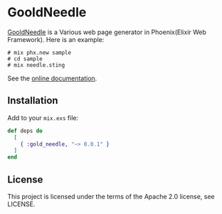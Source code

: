 # GooldNeedle

[GooldNeedle](https://hex.pm/packages/gold_needle) is a Various web page generator in Phoenix(Elixir Web Framework). Here is an example:

```
# mix phx.new sample
# cd sample
# mix needle.sting
```

See the [online documentation](https://hexdocs.pm/gold_needle).

## Installation

Add to your ```mix.exs``` file:

```elixir
def deps do
  [
    { :gold_needle, "~> 0.0.1" }
  ]
end
```

## License
This project is licensed under the terms of the Apache 2.0 license, see LICENSE.
